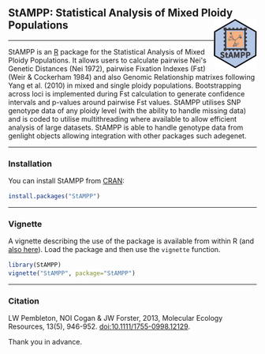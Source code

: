 ## StAMPP: Statistical Analysis of Mixed Ploidy Populations <img align="right" src="inst/StAMPP.svg" height="100">

<!-- [Luke W Pembleton](https://website.com) personal website to be added -->

---

StAMPP is an [R](https://www.r-project.org) package for the Statistical Analysis of Mixed Ploidy Populations. It allows users to calculate pairwise Nei's Genetic Distances (Nei 1972), pairwise Fixation Indexes (Fst) (Weir & Cockerham 1984) and also Genomic Relationship matrixes following Yang et al. (2010) in mixed and single ploidy populations. Bootstrapping across loci is implemented during Fst calculation to generate confidence intervals and p-values around pairwise Fst values. StAMPP utilises SNP genotype data of any ploidy level (with the ability to handle missing data) and is coded to utilise multithreading where available to allow efficient analysis of large datasets. StAMPP is able to handle genotype data from genlight objects allowing integration with other packages such adegenet. 

---

### Installation

You can install StAMPP from [CRAN](https://cran.r-project.org/package=StAMPP):

```r
install.packages("StAMPP")
```

---

### Vignette

A vignette describing the use of the package is available from within
R (and [also here](https://cran.r-project.org/web/packages/StAMPP/StAMPP.pdf)). Load the package
and then use the `vignette` function.

```r
library(StAMPP)
vignette("StAMPP", package="StAMPP")
```

---

### Citation

LW Pembleton, NOI Cogan & JW Forster, 2013, Molecular Ecology Resources, 13(5), 946-952. [doi:10.1111/1755-0998.12129](https://doi.org/10.1111/1755-0998.12129).

Thank you in advance.
